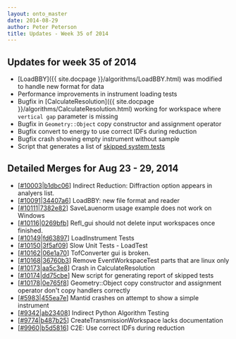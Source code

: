 ```yaml
---
layout: onto_master
date: 2014-08-29
author: Peter Peterson
title: Updates - Week 35 of 2014
---
```

Updates for week 35 of 2014
---------------------------
* [LoadBBY]({{ site.docpage }}/algorithms/LoadBBY.html) was modified to handle new format for data
* Performance improvements in instrument loading tests
* Bugfix in [CalculateResolution]({{ site.docpage }}/algorithms/CalculateResolution.html) working for workspace where ``vertical gap`` parameter is missing
* Bugfix in ``Geometry::Object`` copy constructor and assignment operator
* Bugfix convert to energy to use correct IDFs during reduction
* Bugfix crash showing empty instrument without sample
* Script that generates a list of [skipped system tests](/systemtests)

Detailed Merges for Aug 23 - 29, 2014
-------------------------------------
* \[[#10003](http://trac.mantidproject.org/mantid/ticket/10003)\|[b1dbc06](https://github.com/mantidproject/mantid/commit/b1dbc06abcd849c2d3229bd285cc5d0afe975b72)\] Indirect Reduction: Diffraction option appears in analyers list.
* \[[#10091](http://trac.mantidproject.org/mantid/ticket/10091)\|[34407a6](https://github.com/mantidproject/mantid/commit/34407a6172b70230b78d9c9e051f9eeb446ea9af)\] LoadBBY: new file format and reader
* \[[#10111](http://trac.mantidproject.org/mantid/ticket/10111)\|[7382e82](https://github.com/mantidproject/mantid/commit/7382e82ab52ada590adece4c767edc8e4e2a645c)\] SaveLauenorm usage example does not work on Windows
* \[[#10116](http://trac.mantidproject.org/mantid/ticket/10116)\|[0269bfb](https://github.com/mantidproject/mantid/commit/0269bfb6c55a17dfe04b7ad8299c4a7c8bdf0c43)\] Refl_gui should not delete input workspaces once finished.
* \[[#10149](http://trac.mantidproject.org/mantid/ticket/10149)\|[fd63897](https://github.com/mantidproject/mantid/commit/fd638976ee40f443c676490e71d2ced9b031da39)\] LoadInstrument Tests
* \[[#10150](http://trac.mantidproject.org/mantid/ticket/10150)\|[3f5af09](https://github.com/mantidproject/mantid/commit/3f5af09051fc96ebff306f43c2d4e324eef81644)\] Slow Unit Tests - LoadTest
* \[[#10162](http://trac.mantidproject.org/mantid/ticket/10162)\|[06e1a70](https://github.com/mantidproject/mantid/commit/06e1a705eb31ccca5a9dd891a1baf8f255bd952d)\] TofConverter gui is broken.
* \[[#10168](http://trac.mantidproject.org/mantid/ticket/10168)\|[36760b3](https://github.com/mantidproject/mantid/commit/36760b360cab607fac99ea9bfb95d8389a4fd911)\] Remove EventWorkspaceTest parts that are linux only
* \[[#10173](http://trac.mantidproject.org/mantid/ticket/10173)\|[aa5c3e8](https://github.com/mantidproject/mantid/commit/aa5c3e846acbf77b5adba3917c024c3b8226ab8c)\] Crash in CalculateResolution
* \[[#10174](http://trac.mantidproject.org/mantid/ticket/10174)\|[dd75cbe](https://github.com/mantidproject/mantid/commit/dd75cbe32a78db58a3ae46b4aad1c95d367eb0e9)\] New script for generating report of skipped tests
* \[[#10178](http://trac.mantidproject.org/mantid/ticket/10178)\|[0e765f8](https://github.com/mantidproject/mantid/commit/0e765f8eb69a9a17dfdd93826c0cfead651aa7e6)\] Geometry::Object copy constructor and assignment operator don't copy handlers correctly
* \[[#5983](http://trac.mantidproject.org/mantid/ticket/5983)\|[455ea7e](https://github.com/mantidproject/mantid/commit/455ea7e97ecfe149a5fb2b18fb3b173feefc39a7)\] Mantid crashes on attempt to show a simple instrument
* \[[#9342](http://trac.mantidproject.org/mantid/ticket/9342)\|[ab23408](https://github.com/mantidproject/mantid/commit/ab23408d3e940237612f0738a09e6ec4ad2d7a6c)\] Indirect Python Algorithm Testing
* \[[#9774](http://trac.mantidproject.org/mantid/ticket/9774)\|[b487b25](https://github.com/mantidproject/mantid/commit/b487b2581f9ff90735053231d09e84f2ce24af1e)\] CreateTransmissionWorkspace lacks documentation
* \[[#9960](http://trac.mantidproject.org/mantid/ticket/9960)\|[b5d5816](https://github.com/mantidproject/mantid/commit/b5d581627f6b3a1d06490760c01e75f80cc0eda9)\] C2E: Use correct IDFs during reduction
